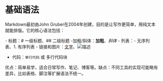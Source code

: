 # 基础语法

Markdown最初由John Gruber在2004年创建，目的是让写作更简单，用纯文本就能排版。它的核心语法包括：

​​- 标题​​：# 一级标题、## 二级标题
​- ​加粗/斜体​​：​**​加粗​**​、*斜体*
​- ​列表​​：- 无序列表、1. 有序列表
​- ​链接和图片​​：[文字](网址)、![描述](图片地址)
- ​​代码​​：`单行代码` 或 多行代码块

​​优点​​：简单易学，适合日常写作、笔记、博客等。
​​缺点​​：不同工具的实现可能略有差异，比如表格、脚注等扩展语法不统一。
